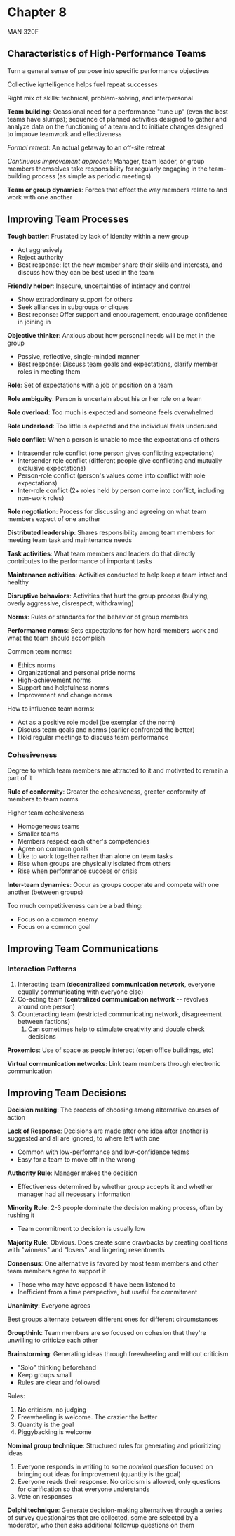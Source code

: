 # Chapter 8
MAN 320F

## Characteristics of High-Performance Teams
Turn a general sense of purpose into specific performance objectives

Collective iqntelligence helps fuel repeat successes

Right mix of skills: technical, problem-solving, and interpersonal

**Team building**: Ocassional need for a performance "tune up" (even the best teams have slumps); sequence of planned activities designed to gather and analyze data on the functioning of a team and to initiate changes designed to improve teamwork and effectiveness

*Formal retreat*: An actual getaway to an off-site retreat

*Continuous improvement approach*: Manager, team leader, or group members themselves take responsibility for regularly engaging in the team-building process (as simple as periodic meetings)

**Team or group dynamics**: Forces that effect the way members relate to and work with one another

## Improving Team Processes
**Tough battler**: Frustated by lack of identity within a new group

- Act aggresively
- Reject authority
- Best response: let the new member share their skills and interests, and discuss how they can be best used in the team

**Friendly helper**: Insecure, uncertainties of intimacy and control

- Show extradordinary support for others
- Seek alliances in subgroups or cliques
- Best reponse: Offer support and encouragement, encourage confidence in joining in

**Objective thinker**: Anxious about how personal needs will be met in the group

- Passive, reflective, single-minded manner
- Best response: Discuss team goals and expectations, clarify member roles in meeting them

**Role**: Set of expectations with a job or position on a team

**Role ambiguity**: Person is uncertain about his or her role on a team

**Role overload**: Too much is expected and someone feels overwhelmed

**Role underload**: Too little is expected and the individual feels underused

**Role conflict**: When a person is unable to mee the expectations of others

- Intrasender role conflict (one person gives conflicting expectations)
- Intersender role conflict (different people give conflicting and mutually exclusive expectations)
- Person-role conflict (person's values come into conflict with role expectations)
- Inter-role conflict (2+ roles held by person come into conflict, including non-work roles)

**Role negotiation**: Process for discussing and agreeing on what team members expect of one another

**Distributed leadership**: Shares responsibility among team members for meeting team task and maintenance needs

**Task activities**: What team members and leaders do that directly contributes to the performance of important tasks

**Maintenance activities**: Activities conducted to help keep a team intact and healthy

**Disruptive behaviors**: Activities that hurt the group process (bullying, overly aggressive, disrespect, withdrawing)

**Norms**: Rules or standards for the behavior of group members

**Performance norms**: Sets expectations for how hard members work and what the team should accomplish

Common team norms:

- Ethics norms
- Organizational and personal pride norms
- High-achievement norms
- Support and helpfulness norms
- Improvement and change norms

How to influence team norms:

- Act as a positive role model (be exemplar of the norm)
- Discuss team goals and norms (earlier confronted the better)
- Hold regular meetings to discuss team performance

### Cohesiveness
Degree to which team members are attracted to it and motivated to remain a part of it

**Rule of conformity**: Greater the cohesiveness, greater conformity of members to team norms

Higher team cohesiveness

- Homogeneous teams
- Smaller teams
- Members respect each other's competencies
- Agree on common goals
- Like to work together rather than alone on team tasks
- Rise when groups are physically isolated from others
- Rise when performance success or crisis

**Inter-team dynamics**: Occur as groups cooperate and compete with one another (between groups)

Too much competitiveness can be a bad thing:

- Focus on a common enemy
- Focus on a common goal

## Improving Team Communications

### Interaction Patterns
1. Interacting team (**decentralized communication network**, everyone equally communicating with everyone else)
2. Co-acting team (**centralized communication network** -- revolves around one person)
3. Counteracting team (restricted communicating network, disagreement between factions)
    1. Can sometimes help to stimulate creativity and double check decisions

**Proxemics**: Use of space as people interact (open office buildings, etc)

**Virtual communication networks**: Link team members through electronic communication

## Improving Team Decisions
**Decision making**: The process of choosing among alternative courses of action

**Lack of Response**: Decisions are made after one idea after another is suggested and all are ignored, to where left with one

- Common with low-performance and low-confidence teams
- Easy for a team to move off in the wrong

**Authority Rule**: Manager makes the decision

- Effectiveness determined by whether group accepts it and whether manager had all necessary information

**Minority Rule**: 2-3 people dominate the decision making process, often by rushing it

- Team commitment to decision is usually low

**Majority Rule**: Obvious. Does create some drawbacks by creating coalitions with "winners" and "losers" and lingering resentments

**Consensus**: One alternative is favored by most team members and other team members agree to support it

- Those who may have opposed it have been listened to
- Inefficient from a time perspective, but useful for commitment

**Unanimity**: Everyone agrees

Best groups alternate between different ones for different circumstances

**Groupthink**: Team members are so focused on cohesion that they're unwilling to criticize each other

**Brainstorming**: Generating ideas through freewheeling and without criticism

- "Solo" thinking beforehand
- Keep groups small
- Rules are clear and followed

Rules:

1. No criticism, no judging
2. Freewheeling is welcome. The crazier the better
3. Quantity is the goal
4. Piggybacking is welcome

**Nominal group technique**: Structured rules for generating and prioritizing ideas

1. Everyone responds in writing to some *nominal question* focused on bringing out ideas for improvement (quantity is the goal)
2. Everyone reads their response. No criticism is allowed, only questions for clarification so that everyone understands
3. Vote on responses

**Delphi technique**: Generate decision-making alternatives through a series of survey questionaires that are collected, some are selected by a moderator, who then asks additional followup questions on them